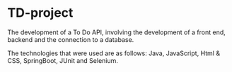 # TD-project
The development of a To Do API,  involving the development of a front end, backend and the connection to a database. 

The technologies that were used are as follows: Java, JavaScript, Html & CSS, SpringBoot, JUnit and Selenium.
